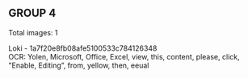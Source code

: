 ## GROUP 4
Total images: 1  

Loki - 1a7f20e8fb08afe5100533c784126348  
OCR: Yolen, Microsoft, Office, Excel, view, this, content, please, click, "Enable, Editing”, from, yellow, then, eeual  

